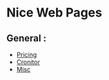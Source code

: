 
# Nice Web Pages

## General :
  * [Pricing](pricing.md)
  * [Cronitor](cronitor.md)
  * [Misc](misc.md)